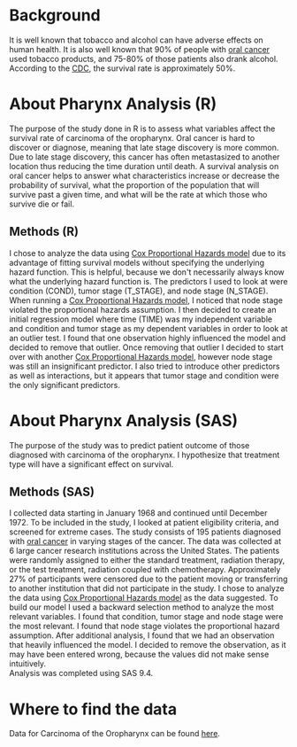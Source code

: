 <!-- Readme_HTML for pharynx data -->

<h1>Background</h1>
<p> It is well known that tobacco and alcohol can have adverse effects on human health. 
	It is also well known that 90% of people with <a href="https://en.wikipedia.org/wiki/Oral_cancer">oral cancer</a> used tobacco products, and 75-80% of those patients also drank alcohol. 
	According to the <a href="https://www.cdc.gov/">CDC</a>, the survival rate is approximately 50%. 
	</p>

<h1>About Pharynx Analysis (R)</h1>
<p>The purpose of the study done in R is to assess what variables affect the survival rate of carcinoma of the oropharynx. 
Oral cancer is hard to discover or diagnose, meaning that late stage discovery is more common. 
Due to late stage discovery, this cancer has often metastasized to another location thus reducing the time duration until death. 
A survival analysis on oral cancer helps to answer what characteristics increase or decrease the probability of survival, what the proportion of the population that will survive past a given time, and what will be the rate at which those who survive die or fail.</p>

<h2>Methods (R)</h2>
<p>I chose to analyze the data using <a href="https://en.wikipedia.org/wiki/Proportional_hazards_model">Cox Proportional Hazards model</a> due to its advantage of fitting survival models without specifying the underlying hazard function. 
This is helpful, because we don't necessarily always know what the underlying hazard function is. 
The predictors I used to look at were condition (COND), tumor stage (T_STAGE), and node stage (N_STAGE). 
When running a <a href="https://en.wikipedia.org/wiki/Proportional_hazards_model">Cox Proportional Hazards model</a>, I noticed that node stage violated the proportional hazards assumption. 
I then decided to create an initial regression model where time (TIME) was my independent variable and condition and tumor stage as my dependent variables in order to look at an outlier test. 
I found that one observation highly influenced the model and decided to remove that outlier. 
Once removing that outlier I decided to start over with another <a href="https://en.wikipedia.org/wiki/Proportional_hazards_model">Cox Proportional Hazards model</a>, however node stage was still an insignificant predictor. 
I also tried to introduce other predictors as well as interactions, but it appears that tumor stage and condition were the only significant predictors. </p>

<h1>About Pharynx Analysis (SAS)</h1>
<p>The purpose of the study was to predict patient outcome of those diagnosed with carcinoma of the oropharynx. 
	I hypothesize that treatment type will have a significant effect on survival. </p>

<h2>Methods (SAS)</h2>
    <p>I collected data starting in January 1968 and continued until December 1972. 
	To be included in the study, I looked at patient eligibility criteria, and screened for extreme cases. 
	The study consists of 195 patients diagnosed with <a href="https://en.wikipedia.org/wiki/Oral_cancer">oral cancer</a> in varying stages of the cancer.
	The data was collected at 6 large cancer research institutions across the United States. 
	The patients were randomly assigned to either the standard treatment, radiation therapy, or the test treatment, radiation coupled with chemotherapy. 
	Approximately 27% of participants were censored due to the patient moving or transferring to another institution that did not participate in the study.
    I chose to analyze the data using <a href="https://en.wikipedia.org/wiki/Proportional_hazards_model">Cox Proportional Hazards model</a> as the data suggested. 
	To build our model I used a backward selection method to analyze the most relevant variables. 
	I found that condition, tumor stage and node stage were the most relevant. 
	I found that node stage violates the proportional hazard assumption. 
	After additional analysis, I found that we had an observation that heavily influenced the model. 
	I decided to remove the observation, as it may have been entered wrong, because the values did not make sense intuitively.
	<br>Analysis was completed using SAS 9.4.  </p>

	
<h1>Where to find the data</h1>
<p>Data for Carcinoma of the Oropharynx can be found <a href="http://www.umass.edu/statdata/statdata/data/">here</a>.
</p>
<p></p>
